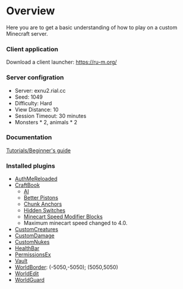 # Overview

Here you are to get a basic understanding of how to play on a custom Minecraft server.

### Client application

Download a client launcher: https://ru-m.org/

### Server configration

* Server: exnu2.rial.cc
* Seed: 1049
* Difficulty: Hard
* View Distance: 10
* Session Timeout: 30 minutes
* Monsters * 2, animals * 2

### Documentation

[Tutorials/Beginner's guide](https://minecraft.gamepedia.com/Tutorials/Beginner%27s_guide)

### Installed plugins

* [AuthMeReloaded](https://www.spigotmc.org/resources/authmereloaded.6269/)
* [CraftBook](https://www.spigotmc.org/resources/craftbook.2083/)
    * [AI](http://wiki.sk89q.com/wiki/CraftBook/AI_Mechanics)
    * [Better Pistons](http://wiki.sk89q.com/wiki/CraftBook/Better_Pistons)
    * [Chunk Anchors](http://wiki.sk89q.com/wiki/CraftBook/Chunk_Anchors)
    * [Hidden Switches](http://wiki.sk89q.com/wiki/CraftBook/Hidden_switches)
    * [Minecart Speed Modifier Blocks](http://wiki.sk89q.com/wiki/CraftBook/Minecart_Speed_Modifier_Blocks)
    * Maximum minecart speed changed to 4.0.
* [CustomCreatures](https://dev.bukkit.org/projects/customcreatures)
* [CustomDamage](https://dev.bukkit.org/projects/customdamage)
* [CustomNukes](https://dev.bukkit.org/projects/customnukes)
* [HealthBar](https://www.spigotmc.org/resources/healthbar.57695/)
* [PermissionsEx](https://dev.bukkit.org/projects/permissionsex)
* [Vault](https://www.spigotmc.org/resources/vault.34315/)
* [WorldBorder](https://www.spigotmc.org/resources/worldborder.60905/): (-5050,-5050); (5050,5050)
* [WorldEdit](https://dev.bukkit.org/projects/worldedit)
* [WorldGuard](https://dev.bukkit.org/projects/worldguard)
